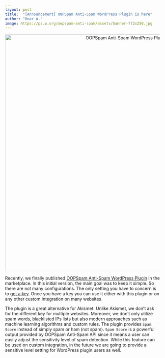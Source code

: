 ```yaml
---
layout: post
title:  "[Announcement] OOPSpam Anti-Spam WordPress Plugin is here"
author: "Onar A."
image: https://ps.w.org/oopspam-anti-spam/assets/banner-772x250.jpg
---
```

<center>
<a href="https://wordpress.org/plugins/oopspam-anti-spam/">
<img width="772" alt="OOPSpam Anti-Spam WordPress Plugin" src="https://ps.w.org/oopspam-anti-spam/assets/banner-772x250.jpg">
</a>

</center>

Recently, we finally published [OOPSpam Anti-Spam WordPress Plugin](https://wordpress.org/plugins/oopspam-anti-spam/) in the marketplace. In this initial version, the main goal was to keep it simple. So there are not many configurations. The only setting you have to concern is to [get a key](https://rapidapi.com/oopspam/api/oopspam-spam-filter). Once you have a key you can use it either with this plugin or on any other custom integration on many websites.

The plugin is a great alternative for Akismet. Unlike Akismet, we don’t ask for the different key for multiple websites. Moreover, we don’t only utilize spam words, blacklisted IPs lists but also modern approaches such as machine learning algorithms and custom rules. The plugin provides ```Spam Score``` instead of simply spam or ham (not spam). ```Spam Score``` is a powerful output provided by OOPSpam Anti-Spam API since it means a user can easily adjust the sensitivity level of spam detection. While this feature can be used on custom integration, in the future we are going to provide a sensitive level setting for WordPress plugin users as well.